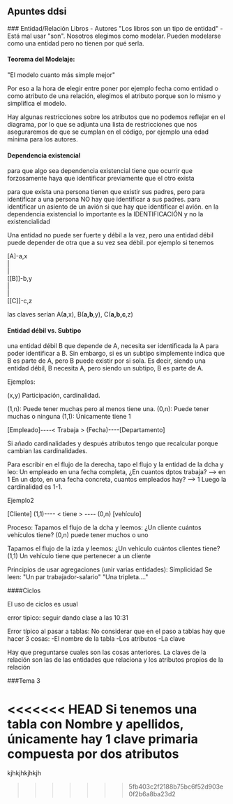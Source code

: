 ## Apuntes ddsi

### Entidad/Relación
Libros - Autores
"Los libros son un tipo de entidad" - Está mal usar "son". Nosotros elegimos como modelar. Pueden modelarse como una entidad pero no tienen por qué serla.

#### Teorema del Modelaje:
"El modelo cuanto más simple mejor"

Por eso a la hora de elegir entre poner por ejemplo fecha como entidad o como atributo de una relación, elegimos el atributo porque son lo mismo y simplifica el modelo.

Hay algunas restricciones sobre los atributos que no podemos reflejar en el diagrama, por lo que se adjunta una lista de restricciones que nos aseguraremos de que se cumplan en el código, por ejemplo una edad mínima para los autores.

#### Dependencia existencial
para que algo sea dependencia existencial tiene que ocurrir que forzosamente haya que identificar previamente que el otro exista

para que exista una persona tienen que existir sus padres, pero para identificar a una persona NO hay que identificar a sus padres. para identificar un asiento de un avión si que hay que identificar el avión. en la dependencia existencial lo importante es la IDENTIFICACIÓN y no la existencialidad

Una entidad no puede ser fuerte y débil a la vez, pero una entidad débil puede depender de otra que a su vez sea débil. por ejemplo si tenemos  


 [A]-a,x  
  |  
  |  
[[B]]-b,y  
  |  
  |  
[[C]]-c,z  

las claves serían A(__a__,x), B(__a,b__,y), C(__a,b,c__,z)



#### Entidad débil vs. Subtipo

una entidad débil B que depende de A, necesita ser identificada la A para poder identificar a B. Sin embargo, si es un subtipo simplemente indica que B es parte de A, pero B puede existir por si sola. Es decir, siendo una entidad débil, B necesita A, pero siendo un subtipo, B es parte de A.


Ejemplos:

(x,y)
Participación, cardinalidad.

(1,n): Puede tener muchas pero al menos tiene una.
(0,n): Puede tener muchas o ninguna
(1,1): Únicamente tiene 1


[Empleado]----< Trabaja > (Fecha)----[Departamento]


Si añado cardinalidades y después atributos tengo que recalcular porque cambian las cardinalidades.

Para escribir en el flujo de la derecha, tapo el flujo y la entidad de la dcha y leo: Un empleado en una fecha completa, ¿En cuantos dptos trabaja? --> en 1
En un dpto, en una fecha concreta, cuantos empleados hay? --> 1
Luego la cardinalidad es 1-1.


Ejemplo2

[Cliente] (1,1)---- < tiene > ---- (0,n) [vehículo]

Proceso: Tapamos el flujo de la dcha y leemos: ¿Un cliente cuántos vehículos tiene?
(0,n) puede tener muchos o uno

Tapamos el flujo de la izda y leemos: ¿Un vehículo cuántos clientes tiene?
(1,1) Un vehículo tiene que pertenecer a un cliente


Principios de usar agregaciones (unir varias entidades): Simplicidad
Se leen: "Un par trabajador-salario"
        "Una tripleta...."



####Ciclos

El uso de ciclos es usual

error tipico: seguir dando clase a las 10:31


Error típico al pasar a tablas:  No considerar que en el paso a tablas hay que hacer 3 cosas:
-El nombre de la tabla
-Los atributos
-La clave

Hay que preguntarse cuales son las cosas anteriores.
La claves de la relación son las de las entidades que relaciona y los atributos
propios de la relación



###Tema 3

<<<<<<< HEAD
Si tenemos una tabla con Nombre y apellidos, únicamente hay 1 clave primaria compuesta
por dos atributos
=======

kjhkjhkjhkjh
>>>>>>> 5fb403c2f2188b75bc6f52d903e0f2b6a8ba23d2
